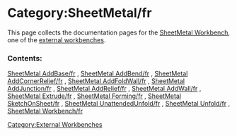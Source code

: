 # Category:SheetMetal/fr
This page collects the documentation pages for the [SheetMetal Workbench](SheetMetal_Workbench.md), one of the [external workbenches](external_workbenches.md).

### Contents:

[SheetMetal AddBase/fr](SheetMetal_AddBase/fr.md) , [SheetMetal AddBend/fr](SheetMetal_AddBend/fr.md) , [SheetMetal AddCornerRelief/fr](SheetMetal_AddCornerRelief/fr.md) , [SheetMetal AddFoldWall/fr](SheetMetal_AddFoldWall/fr.md) , [SheetMetal AddJunction/fr](SheetMetal_AddJunction/fr.md) , [SheetMetal AddRelief/fr](SheetMetal_AddRelief/fr.md) , [SheetMetal AddWall/fr](SheetMetal_AddWall/fr.md) , [SheetMetal Extrude/fr](SheetMetal_Extrude/fr.md) , [SheetMetal Forming/fr](SheetMetal_Forming/fr.md) , [SheetMetal SketchOnSheet/fr](SheetMetal_SketchOnSheet/fr.md) , [SheetMetal UnattendedUnfold/fr](SheetMetal_UnattendedUnfold/fr.md) , [SheetMetal Unfold/fr](SheetMetal_Unfold/fr.md) , [SheetMetal Workbench/fr](SheetMetal_Workbench/fr.md)

[Category:External Workbenches](Category:External_Workbenches.md)

